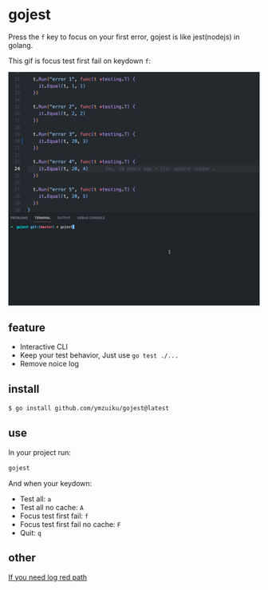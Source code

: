# gojest

Press the `f` key to focus on your first error, gojest is like jest(nodejs) in golang.

This gif is focus test first fail on keydown `f`:

![](./gojest.gif)

## feature

- Interactive CLI
- Keep your test behavior, Just use `go test ./...`
- Remove noice log

## install

```sh
$ go install github.com/ymzuiku/gojest@latest
```

## use

In your project run:

```sh
gojest
```

And when your keydown:

- Test all: `a`
- Test all no cache: `A`
- Focus test first fail: `f`
- Focus test first fail no cache: `F`
- Quit: `q`

## other

[If you need log red path](./README_it.md)
